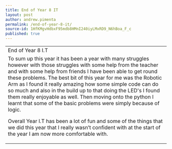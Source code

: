```yaml
---
title: End of Year 8 IT
layout: post
author: andrew.pimenta
permalink: /end-of-year-8-it/
source-id: 1HfKMgvHdbxF95mdb8HMnI240iyLMxRD9_N6hBoa_F_c
published: true
---
```

<table>
  <tr>
    <td>End of Year 8 I.T</td>
  </tr>
  <tr>
    <td>To sum up this year it has been a year with many struggles however with those struggles with some help from the teacher and with some help from friends I have been able to get round these problems. The best bit of this year for me was the Robotic Arm as I found it really amazing how some simple code can do so much and also in the build up to that doing the LED's I found them really enjoyable as well. Then moving onto the python I learnt that some of the basic problems were simply because of logic.

Overall Year I.T has been a lot of fun and some of the things that we did this year that I really wasn’t confident with at the start of the year I am now more comfortable with. </td>
  </tr>
</table>


